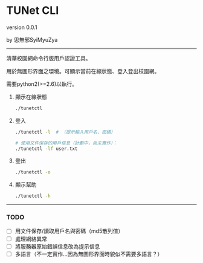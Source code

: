 # TUNet CLI

version 0.0.1

by 思無邪SyiMyuZya

----

清華校園網命令行版用戶認證工具。

用於無圖形界面之環境。可顯示當前在線狀態、登入登出校園網。

需要python2(>=2.6)以執行。

1.  顯示在線狀態

    ```sh
    ./tunetctl
    ```

2.  登入

    ```sh
    ./tunetctl -l  # （提示輸入用戶名、密碼）
    
    # 使用文件保存的用戶信息（計劃中，尚未實作）：
    ./tunetctl -lf user.txt
    ```

3.  登出

    ```sh
    ./tunetctl -o
    ```

4.  顯示幫助

    ```sh
    ./tunetctl -h
    ```

----

### TODO

* [ ] 用文件保存/讀取用戶名與密碼（md5散列值）
* [ ] 處理網絡異常
* [ ] 將服務器原始錯誤信息改為提示信息
* [ ] 多語言（不一定實作…因為無圖形界面時貌似不需要多語言？）

